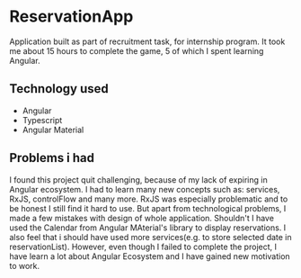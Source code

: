 # ReservationApp
Application built as part of recruitment task, for internship program. It took me about 15 hours to complete the game, 5 of which I spent learning Angular.

## Technology used
- Angular
- Typescript
- Angular Material

## Problems i had
I found this project quit challenging, because of my lack of expiring in Angular ecosystem. I had to learn many new concepts such as: services, RxJS, controlFlow and many more. RxJS was especially problematic and to be honest I still find it hard to use. But apart from technological problems, I made a few mistakes with design of whole application. Shouldn't I have used the Calendar from Angular MAterial's library to display reservations. I also feel that i should have used more services(e.g. to store selected date in reservationList). However, even though I failed to complete the project, I have learn a lot about Angular Ecosystem and I have gained new motivation to work.